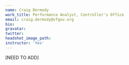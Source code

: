 ```yaml
---
name: Craig Dermody
work_title: Performance Analyst, Controller's Office
email: craig.dermody@sfgov.org
bio:
gravatar:
twitter:
headshot_image_path:
instructor: 'Yes'
---
```

\[NEED TO ADD\]